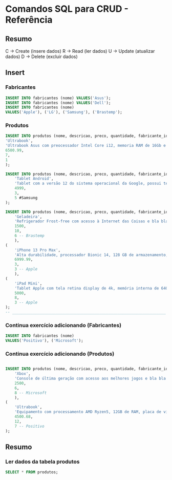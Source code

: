 # Comandos SQL para CRUD - Referência

## Resumo
C -> Create (insere dados)
R -> Read (ler dados)
U -> Update (atualizar dados)
D -> Delete (excluir dados)

## Insert
### Fabricantes

```sql
INSERT INTO fabricantes (nome) VALUES('Asus');
INSERT INTO fabricantes (nome) VALUES('Dell');
INSERT INTO fabricantes (nome) 
VALUES('Apple'), ('LG'), ('Samsung'), ('Brastemp');
```

### Produtos

```sql
INSERT INTO produtos (nome, descricao, preco, quantidade, fabricante_id) VALUES(
'Ultrabook',
'Ultrabook Asus com preocessador Intel Core i12, memoria RAM de 16Gb e Windows 11',
6500.99,
7,
1
);

INSERT INTO produtos (nome, descricao, preco, quantidade, fabricante_id) VALUES(
    'Tablet Android',
    'Tablet com a versão 12 do sistema operacional da Google, possui tela de 10 polegadas e armazenamento de 64 GB',
    4999,
    3,
    5 #Samsung
);

INSERT INTO produtos (nome, descricao, preco, quantidade, fabricante_id) VALUES(
    'Geladeira',
    'Refrigerador Frost-free com acesso à Internet das Coisas e bla bla bla',
    1500,
    10,
    6 -- Brastemp
    ),
(
    'iPhone 13 Pro Max',
    'Alta durabilidade, processador Bionic 14, 128 GB de armazenamento, 6GB de RAM e caro pra caramba',
    6999.99,
    3,
    3 -- Apple
    ),
(
    'iPad Mini',
    'Tablet Apple com tela retina display de 4k, memória interna de 64GB,acesso ai iCloud',
    5000,
    8,
    3 -- Apple
);
-- ___________________________________________________________________
```

### Continua exercício adicionando (Fabricantes)

```sql
INSERT INTO fabricantes (nome) 
VALUES('Positivo'), ('Microsoft');
```
### Continua exercício adicionando (Produtos)

```sql

INSERT INTO produtos (nome, descricao, preco, quantidade, fabricante_id) VALUES(
    'Xbox',
    'Console de última geração com acesso aos melhores jogos e bla bla',
    2500,
    6,
    8 -- Microsoft
    ),
(
    'Ultrabook',
    'Equipamento com processamento AMD Ryzen5, 12GB de RAM, placa de vídeo RTX',
    4500.68,
    12,
    7 -- Positivo
);

```
<!-- ___________________________________________________________ -->
## Resumo
### Ler dados da tabela produtos
```sql
SELECT * FROM produtos;
```
